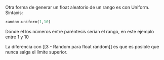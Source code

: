 
Otra forma de generar un float aleatorio de un rango es con Uniform. Sintaxis:

```python
random.uniform(1,10)
```

Dónde el los números entre paréntesis serían el rango, en este ejemplo entre 1 y 10

La diferencia con [[3 - Random para float random]] es que es posible que nunca salga el límite superior.
